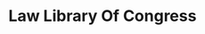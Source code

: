 ---
# This topic lives at
# https://digital.gov/topics/law-library-of-congress

slug: "law-library-of-congress"

# Topic Title
title: "Law Library Of Congress"

# description — keep it short and clear
summary: ""


# Weight
weight: 1

# For more information on managing topics,
# see https://github.com/GSA/digitalgov.gov/wiki
---